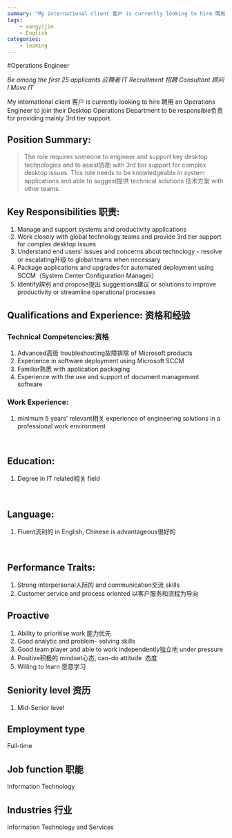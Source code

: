 ```yaml
---
summary: "My international client 客户 is currently looking to hire 聘用 an Operations Engineer to join their Desktop Operations Department to be responsible负责 for providing mainly 3rd tier support"
tags:
    - wangyijie
    - English
categories:
    - leaning
---
```

#Operations Engineer

*Be among the first 25 applicants 应聘者*
*IT Recruitment 招聘 Consultant 顾问 I Move IT*

My international client 客户 is currently looking to hire 聘用 an Operations Engineer to join their Desktop Operations Department to be responsible负责 for providing mainly 3rd tier support.

## Position Summary:

>The role requires someone to engineer and support key desktop technologies and to assist协助 with 3rd tier support for complex desktop issues. This role needs to be knowledgeable in system applications and able to suggest提供 technical solutions 技术方案 with other teams.
  

## Key Responsibilities 职责:

1. Manage and support systems and productivity applications
2. Work closely with global technology teams and provide 3rd tier support for complex desktop issues 
3. Understand end users' issues and concerns about technology - resolve or escalating升级 to global teams when necessary
4. Package applications and upgrades for automated deployment using SCCM（System Center Configuration Manager）
5. Identify辨别 and propose提出 suggestions建议 or solutions to improve productivity or streamline operational processes


## Qualifications and Experience: 资格和经验
### Technical Competencies:资格 
1. Advanced高级 troubleshooting故障排除 of Microsoft products
2. Experience in software deployment using Microsoft SCCM
3. Familiar熟悉 with application packaging
4. Experience with the use and support of document management software


### Work Experience:
1. minimum 5 years’ relevant相关 experience of engineering solutions in a professional work environment

 
##  Education:
1. Degree in IT related相关 field 

 

## Language: 
1. Fluent流利的 in English, Chinese is advantageous很好的

 

## Performance Traits:
1. Strong interpersonal人际的 and communication交流 skills
2. Customer service and process oriented 以客户服务和流程为导向

## Proactive
1. Ability to prioritise work 能力优先
2. Good analytic and problem- solving skills
3. Good team player and able to work independently独立地 under pressure
4. Positive积极的 mindset心态, can-do attitude  态度
5. Willing to learn 愿意学习


## Seniority level 资历
1. Mid-Senior level

## Employment type
Full-time

## Job function 职能
Information Technology

## Industries 行业
Information Technology and Services
